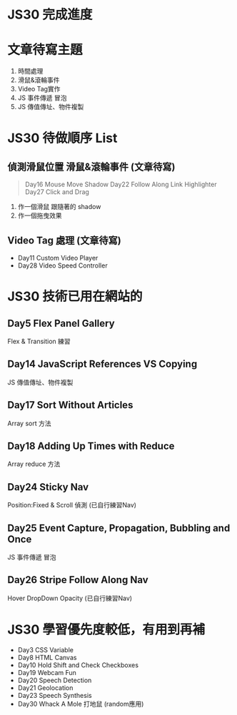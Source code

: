 # JS30 完成進度

# 文章待寫主題
1. 時間處理
2. 滑鼠&滾輪事件
3. Video Tag實作
4. JS 事件傳遞 冒泡
5. JS 傳值傳址、物件複製

# JS30 待做順序 List

## 偵測滑鼠位置  滑鼠&滾輪事件 (文章待寫)
> Day16 Mouse Move Shadow
> Day22 Follow Along Link Highlighter
> Day27 Click and Drag
1. 作一個滑鼠 跟隨著的 shadow
2. 作一個拖曳效果

## Video Tag 處理 (文章待寫)
- Day11 Custom Video Player
- Day28 Video Speed Controller

# JS30 技術已用在網站的
  ## Day5 Flex Panel Gallery
  Flex & Transition 練習
  ## Day14 JavaScript References VS Copying
  JS 傳值傳址、物件複製
  ## Day17 Sort Without Articles
  Array sort 方法
  ## Day18 Adding Up Times with Reduce
  Array reduce 方法
  ## Day24 Sticky Nav
  Position:Fixed & Scroll 偵測 (已自行練習Nav)
  ## Day25 Event Capture, Propagation, Bubbling and Once
  JS 事件傳遞 冒泡
  ## Day26 Stripe Follow Along Nav
  Hover DropDown Opacity (已自行練習Nav)


# JS30 學習優先度較低，有用到再補
  - Day3 CSS Variable
  - Day8 HTML Canvas
  - Day10 Hold Shift and Check Checkboxes
  - Day19 Webcam Fun
  - Day20 Speech Detection
  - Day21 Geolocation
  - Day23 Speech Synthesis
  - Day30 Whack A Mole 打地鼠 (random應用)